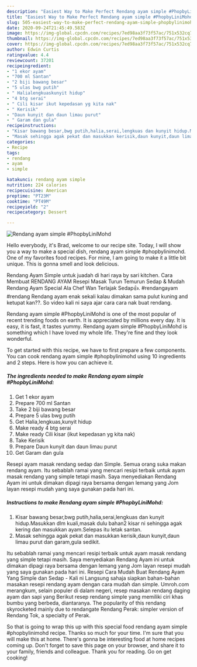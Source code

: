```yaml
---
description: "Easiest Way to Make Perfect Rendang ayam simple #PhopbyLiniMohd"
title: "Easiest Way to Make Perfect Rendang ayam simple #PhopbyLiniMohd"
slug: 505-easiest-way-to-make-perfect-rendang-ayam-simple-phopbylinimohd
date: 2020-09-24T21:45:49.583Z
image: https://img-global.cpcdn.com/recipes/7ed98aa3f73f57ac/751x532cq70/rendang-ayam-simple-phopbylinimohd-resipi-foto-utama.jpg
thumbnail: https://img-global.cpcdn.com/recipes/7ed98aa3f73f57ac/751x532cq70/rendang-ayam-simple-phopbylinimohd-resipi-foto-utama.jpg
cover: https://img-global.cpcdn.com/recipes/7ed98aa3f73f57ac/751x532cq70/rendang-ayam-simple-phopbylinimohd-resipi-foto-utama.jpg
author: Edwin Curtis
ratingvalue: 4.4
reviewcount: 37201
recipeingredient:
- "1 ekor ayam"
- "700 ml Santan"
- "2 biji bawang besar"
- "5 ulas bwg putih"
- " Halialengkuaskunyit hidup"
- "4 btg serai"
- " Cili kisar ikut kepedasan yg kita nak"
- " Kerisik"
- "Daun kunyit dan daun limau purut"
- " Garam dan gula"
recipeinstructions:
- "Kisar bawang besar,bwg putih,halia,serai,lengkuas dan kunyit hidup.Masukkan dlm kuali,masak dulu bahan2 kisar ni sehingga agak kering dan masukkan ayam.Selepas itu letak santan."
- "Masak sehingga agak pekat dan masukkan kerisik,daun kunyit,daun limau purut dan garam,gula sedikit."
categories:
- Recipe
tags:
- rendang
- ayam
- simple

katakunci: rendang ayam simple 
nutrition: 224 calories
recipecuisine: American
preptime: "PT23M"
cooktime: "PT49M"
recipeyield: "2"
recipecategory: Dessert

---
```



![Rendang ayam simple #PhopbyLiniMohd](https://img-global.cpcdn.com/recipes/7ed98aa3f73f57ac/751x532cq70/rendang-ayam-simple-phopbylinimohd-resipi-foto-utama.jpg)

Hello everybody, it's Brad, welcome to our recipe site. Today, I will show you a way to make a special dish, rendang ayam simple #phopbylinimohd. One of my favorites food recipes. For mine, I am going to make it a little bit unique. This is gonna smell and look delicious.

Rendang Ayam Simple untuk juadah di hari raya by sari kitchen. Cara Membuat RENDANG AYAM Resepi Masak Turun Temurun Sedap &amp; Mudah Rendang Ayam Special Ala Chef Wan Terlajak Sedap👍. #rendangayam #rendang Rendang ayam enak sekali kalau dimakan sama pulut kuning and ketupat kan??. So video kali ni saya ajar cara cara nak buat rendang.

Rendang ayam simple #PhopbyLiniMohd is one of the most popular of recent trending foods on earth. It is appreciated by millions every day. It is easy, it is fast, it tastes yummy. Rendang ayam simple #PhopbyLiniMohd is something which I have loved my whole life. They're fine and they look wonderful.


To get started with this recipe, we have to first prepare a few components. You can cook rendang ayam simple #phopbylinimohd using 10 ingredients and 2 steps. Here is how you can achieve it.

<!--inarticleads1-->

##### The ingredients needed to make Rendang ayam simple #PhopbyLiniMohd:

1. Get 1 ekor ayam
1. Prepare 700 ml Santan
1. Take 2 biji bawang besar
1. Prepare 5 ulas bwg putih
1. Get  Halia,lengkuas,kunyit hidup
1. Make ready 4 btg serai
1. Make ready  Cili kisar (ikut kepedasan yg kita nak)
1. Take  Kerisik
1. Prepare Daun kunyit dan daun limau purut
1. Get  Garam dan gula


Resepi ayam masak rendang sedap dan Simple. Semua orang suka makan rendang ayam. Itu sebablah ramai yang mencari resipi terbaik untuk ayam masak rendang yang simple tetapi masih. Saya menyediakan Rendang Ayam ini untuk dimakan dipagi raya bersama dengan lemang yang Jom layan resepi mudah yang saya gunakan pada hari ini. 

<!--inarticleads2-->

##### Instructions to make Rendang ayam simple #PhopbyLiniMohd:

1. Kisar bawang besar,bwg putih,halia,serai,lengkuas dan kunyit hidup.Masukkan dlm kuali,masak dulu bahan2 kisar ni sehingga agak kering dan masukkan ayam.Selepas itu letak santan.
1. Masak sehingga agak pekat dan masukkan kerisik,daun kunyit,daun limau purut dan garam,gula sedikit.


Itu sebablah ramai yang mencari resipi terbaik untuk ayam masak rendang yang simple tetapi masih. Saya menyediakan Rendang Ayam ini untuk dimakan dipagi raya bersama dengan lemang yang Jom layan resepi mudah yang saya gunakan pada hari ini. Resepi Cara Mudah Buat Rendang Ayam Yang Simple dan Sedap - Kali ni Langsung sahaja siapkan bahan-bahan masakan resepi rendang ayam dengan cara mudah dan simple. Umroh.com merangkum, selain populer di dalam negeri, resep masakan rendang daging ayam dan sapi yang Berikut resep rendang simple yang memiliki ciri khas bumbu yang berbeda, diantaranya. The popularity of this rendang skyrocketed mainly due to rendangate Rendang Perak: simpler version of Rendang Tok, a specialty of Perak. 

So that is going to wrap this up with this special food rendang ayam simple #phopbylinimohd recipe. Thanks so much for your time. I'm sure that you will make this at home. There's gonna be interesting food at home recipes coming up. Don't forget to save this page on your browser, and share it to your family, friends and colleague. Thank you for reading. Go on get cooking!

